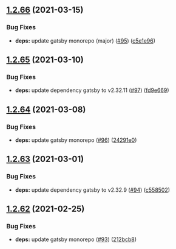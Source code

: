 ## [1.2.66](https://github.com/dds/bosabosa.org/compare/v1.2.65...v1.2.66) (2021-03-15)


### Bug Fixes

* **deps:** update gatsby monorepo (major) ([#95](https://github.com/dds/bosabosa.org/issues/95)) ([c5e1e96](https://github.com/dds/bosabosa.org/commit/c5e1e960c8b6a20082321a85337b7a8cdd8a62bb))



## [1.2.65](https://github.com/dds/bosabosa.org/compare/v1.2.64...v1.2.65) (2021-03-10)


### Bug Fixes

* **deps:** update dependency gatsby to v2.32.11 ([#97](https://github.com/dds/bosabosa.org/issues/97)) ([fd9e669](https://github.com/dds/bosabosa.org/commit/fd9e6699f66424cb5419b85b9fdb030f0106c784))



## [1.2.64](https://github.com/dds/bosabosa.org/compare/v1.2.63...v1.2.64) (2021-03-08)


### Bug Fixes

* **deps:** update gatsby monorepo ([#96](https://github.com/dds/bosabosa.org/issues/96)) ([24291e0](https://github.com/dds/bosabosa.org/commit/24291e096acde78ff8df25be50d0bf3ace6c3fec))



## [1.2.63](https://github.com/dds/bosabosa.org/compare/v1.2.62...v1.2.63) (2021-03-01)


### Bug Fixes

* **deps:** update dependency gatsby to v2.32.9 ([#94](https://github.com/dds/bosabosa.org/issues/94)) ([c558502](https://github.com/dds/bosabosa.org/commit/c558502715ef8c6b06f2ad2f4cf0f14cf6cc0bef))



## [1.2.62](https://github.com/dds/bosabosa.org/compare/v1.2.61...v1.2.62) (2021-02-25)


### Bug Fixes

* **deps:** update gatsby monorepo ([#93](https://github.com/dds/bosabosa.org/issues/93)) ([212bcb8](https://github.com/dds/bosabosa.org/commit/212bcb8f52d4c3ee416a3811daf075141125f7d9))



